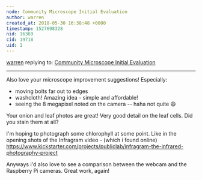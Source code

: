```yaml
---
node: Community Microscope Initial Evaluation
author: warren
created_at: 2018-05-30 16:38:48 +0000
timestamp: 1527698328
nid: 16369
cid: 19718
uid: 1
---
```




[warren](../profile/warren) replying to: [Community Microscope Initial Evaluation](../notes/MaggPi/05-21-2018/community-microscope-resolution-test)

----
Also love your microscope improvement suggestions! Especially:

* moving bolts far out to edges
* washcloth! Amazing idea - simple and affordable!
* seeing the 8 megapixel noted on the camera -- haha not quite 😄

Your onion and leaf photos are great! Very good detail on the leaf cells. Did you stain them at all?

I'm hoping to photograph some chlorophyll at some point. Like in the opening shots of the Infragram video - (which i found online) https://www.kickstarter.com/projects/publiclab/infragram-the-infrared-photography-project

Anyways i'd also love to see a comparison between the webcam and the Raspberry Pi cameras. Great work, again!